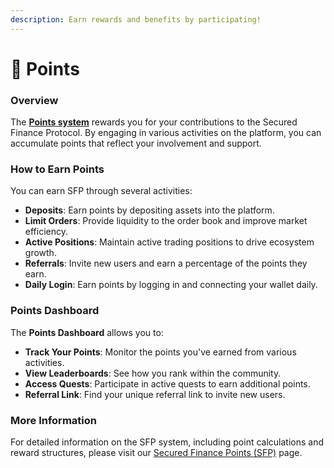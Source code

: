 ```yaml
---
description: Earn rewards and benefits by participating!
---
```


# 🚀 Points

### Overview

The [**Points system**](https://app.secured.finance/points/) rewards you for your contributions to the Secured Finance Protocol. By engaging in various activities on the platform, you can accumulate points that reflect your involvement and support.

### How to Earn Points

You can earn SFP through several activities:

* **Deposits**: Earn points by depositing assets into the platform.
* **Limit Orders**: Provide liquidity to the order book and improve market efficiency.
* **Active Positions**: Maintain active trading positions to drive ecosystem growth.
* **Referrals**: Invite new users and earn a percentage of the points they earn.
* **Daily Login**: Earn points by logging in and connecting your wallet daily.

### Points Dashboard

The **Points Dashboard** allows you to:

* **Track Your Points**: Monitor the points you've earned from various activities.
* **View Leaderboards**: See how you rank within the community.
* **Access Quests**: Participate in active quests to earn additional points.
* **Referral Link**: Find your unique referral link to invite new users.

### More Information

For detailed information on the SFP system, including point calculations and reward structures, please visit our [Secured Finance Points (SFP)](../../top/secured-finance-points-sfp-v2/) page.

